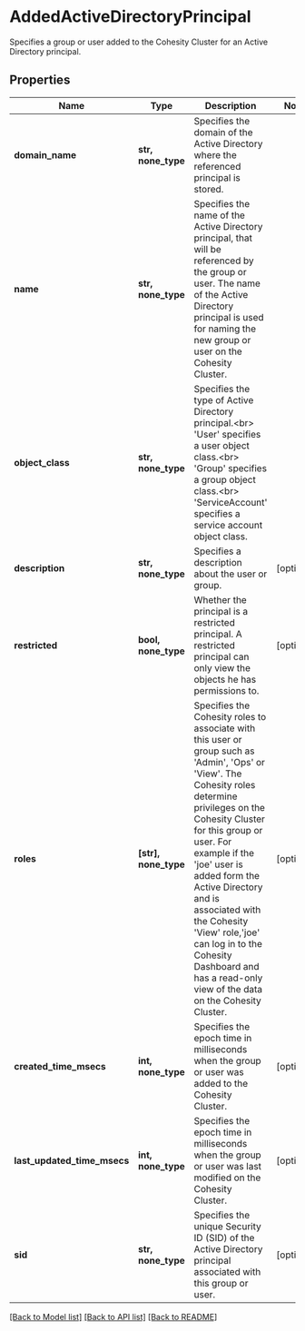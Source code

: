 # AddedActiveDirectoryPrincipal

Specifies a group or user added to the Cohesity Cluster for an Active Directory principal.

## Properties
Name | Type | Description | Notes
------------ | ------------- | ------------- | -------------
**domain_name** | **str, none_type** | Specifies the domain of the Active Directory where the referenced principal is stored. | 
**name** | **str, none_type** | Specifies the name of the Active Directory principal, that will be referenced by the group or user. The name of the Active Directory principal is used for naming the new group or user on the Cohesity Cluster. | 
**object_class** | **str, none_type** | Specifies the type of Active Directory principal.&lt;br&gt; &#39;User&#39; specifies a user object class.&lt;br&gt; &#39;Group&#39; specifies a group object class.&lt;br&gt; &#39;ServiceAccount&#39; specifies a service account object class. | 
**description** | **str, none_type** | Specifies a description about the user or group. | [optional] 
**restricted** | **bool, none_type** | Whether the principal is a restricted principal. A restricted principal can only view the objects he has permissions to. | [optional] 
**roles** | **[str], none_type** | Specifies the Cohesity roles to associate with this user or group such as &#39;Admin&#39;, &#39;Ops&#39; or &#39;View&#39;. The Cohesity roles determine privileges on the Cohesity Cluster for this group or user. For example if the &#39;joe&#39; user is added form the Active Directory and is associated with the Cohesity &#39;View&#39; role,&#39;joe&#39; can log in to the Cohesity Dashboard and has a read-only view of the data on the Cohesity Cluster. | [optional] 
**created_time_msecs** | **int, none_type** | Specifies the epoch time in milliseconds when the group or user was added to the Cohesity Cluster. | [optional] 
**last_updated_time_msecs** | **int, none_type** | Specifies the epoch time in milliseconds when the group or user was last modified on the Cohesity Cluster. | [optional] 
**sid** | **str, none_type** | Specifies the unique Security ID (SID) of the Active Directory principal associated with this group or user. | [optional] 

[[Back to Model list]](../README.md#documentation-for-models) [[Back to API list]](../README.md#documentation-for-api-endpoints) [[Back to README]](../README.md)



